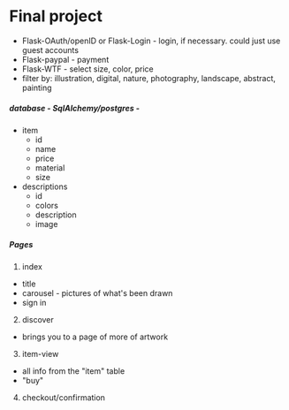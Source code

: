 # Final project


* Flask-OAuth/openID or Flask-Login - login, if necessary. could just use guest accounts
* Flask-paypal - payment
* Flask-WTF - select size, color, price
 * filter by: illustration, digital, nature, photography, landscape, abstract, painting


##### database - SqlAlchemy/postgres - 
* item
  * id
  * name
  * price
  * material
  * size
* descriptions
  * id 
  * colors
  * description
  * image


##### Pages
1. index
 * title
 * carousel - pictures of what's been drawn
 * sign in
2. discover
 * brings you to a page of more of artwork
3. item-view
 * all info from the "item" table
 * "buy"
4. checkout/confirmation
